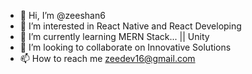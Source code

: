 - 👋 Hi, I’m @zeeshan6
- 👀 I’m interested in React Native and React Developing
- 🌱 I’m currently learning MERN Stack... || Unity 
- 💞️ I’m looking to collaborate on Innovative Solutions 
- 📫 How to reach me zeedev16@gmail.com

<!---
zeeshan6/zeeshan6 is a ✨ special ✨ repository because its `README.md` (this file) appears on your GitHub profile.
You can click the Preview link to take a look at your changes.
--->
